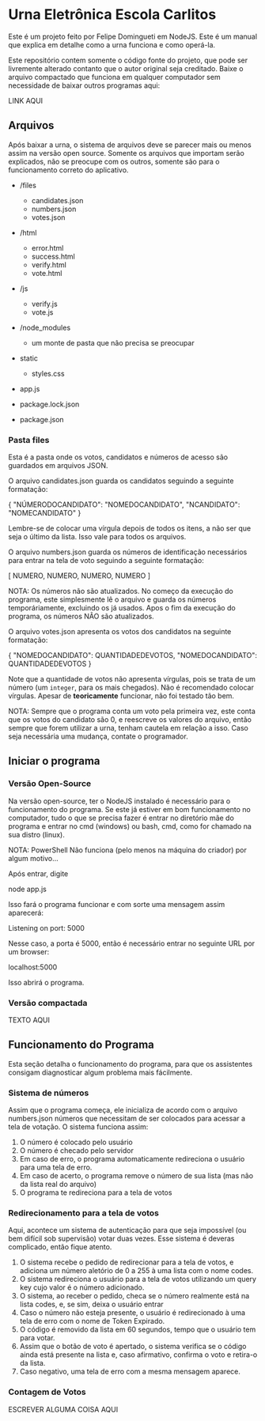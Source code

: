 
# Urna Eletrônica Escola Carlitos

Este é um projeto feito por Felipe Domingueti em NodeJS. Este é um manual que explica em detalhe como a urna funciona e como operá-la.

Este repositório contem somente o código fonte do projeto, que pode ser livremente alterado contanto que o autor original seja creditado. Baixe o arquivo compactado que funciona em qualquer computador sem necessidade de baixar outros programas aqui:

LINK AQUI

## Arquivos

Após baixar a urna, o sistema de arquivos deve se parecer mais ou menos assim na versão open source. Somente os arquivos que importam serão explicados, não se preocupe com os outros, somente são para o funcionamento correto do aplicativo.

- /files
  - candidates.json
  - numbers.json
  - votes.json

- /html
  - error.html
  - success.html
  - verify.html
  - vote.html
- /js
  - verify.js
  - vote.js

- /node_modules
  - um monte de pasta que não precisa se preocupar
- static
  - styles.css

- app.js
- package.lock.json
- package.json

### Pasta files

Esta é a pasta onde os votos, candidatos e números de acesso são guardados em arquivos JSON.

O arquivo candidates.json guarda os candidatos seguindo a seguinte formatação:

{
    "NÚMERODOCANDIDATO": "NOMEDOCANDIDATO",
    "NCANDIDATO": "NOMECANDIDATO"
}

Lembre-se de colocar uma vírgula depois de todos os itens, a não ser que seja o último da lista. Isso vale para todos os arquivos.

O arquivo numbers.json guarda os números de identificação necessários para entrar na tela de voto seguindo a seguinte formatação:

[
    NUMERO,
    NUMERO,
    NUMERO,
    NUMERO
]

NOTA: Os números não são atualizados. No começo da execução do programa, este simplesmente lê o arquivo e guarda os números temporáriamente, excluindo os já usados. Apos o fim da execução do programa, os números NÃO são atualizados.

O arquivo votes.json apresenta os votos dos candidatos na seguinte formatação:

{
  "NOMEDOCANDIDATO": QUANTIDADEDEVOTOS,
  "NOMEDOCANDIDATO": QUANTIDADEDEVOTOS
}

Note que a quantidade de votos não apresenta vírgulas, pois se trata de um número (um `integer`, para os mais chegados). Não é recomendado colocar vírgulas. Apesar de <b>teoricamente</b> funcionar, não foi testado tão bem.

NOTA: Sempre que o programa conta um voto pela primeira vez, este conta que os votos do candidato são 0, e reescreve os valores do arquivo, então sempre que forem utilizar a urna, tenham cautela em relação a isso. Caso seja necessária uma mudança, contate o programador.

## Iniciar o programa

### Versão Open-Source

Na versão open-source, ter o NodeJS instalado é necessário para o funcionamento do programa. Se este já estiver em bom funcionamento no computador, tudo o que se precisa fazer é entrar no diretório mãe do programa e entrar no cmd (windows) ou bash, cmd, como for chamado na sua distro (linux).

NOTA: PowerShell Não funciona (pelo menos na máquina do criador) por algum motivo...

Após entrar, digite

node app.js

Isso fará o programa funcionar e com sorte uma mensagem assim aparecerá: 

Listening on port: 5000

Nesse caso, a porta é 5000, então é necessário entrar no seguinte URL por um browser:

localhost:5000

Isso abrirá o programa.

### Versão compactada

TEXTO AQUI

## Funcionamento do Programa

Esta seção detalha o funcionamento do programa, para que os assistentes consigam diagnosticar algum problema mais fácilmente.

### Sistema de números

Assim que o programa começa, ele inicializa de acordo com o arquivo numbers.json números que necessitam de ser colocados para acessar a tela de votação. O sistema funciona assim:

1. O número é colocado pelo usuário
2. O número é checado pelo servidor
3. Em caso de erro, o programa automaticamente redireciona o usuário para uma tela de erro.
3. Em caso de acerto, o programa remove o número de sua lista (mas não da lista real do arquivo)
4. O programa te redireciona para a tela de votos

### Redirecionamento para a tela de votos

Aqui, acontece um sistema de autenticação para que seja impossível (ou bem difícil sob supervisão) votar duas vezes. Esse sistema é deveras complicado, então fique atento.

1. O sistema recebe o pedido de redirecionar para a tela de votos, e adiciona um número aletório de 0 a 255 à uma lista com o nome codes.
2. O sistema redireciona o usuário para a tela de votos utilizando um query key cujo valor é o número adicionado.
3. O sistema, ao receber o pedido, checa se o número realmente está na lista codes, e, se sim, deixa o usuário entrar
3. Caso o número não esteja presente, o usuário é redirecionado à uma tela de erro com o nome de Token Expirado.
4. O código é removido da lista em 60 segundos, tempo que o usuário tem para votar.
5. Assim que o botão de voto é apertado, o sistema verifica se o código ainda está presente na lista e, caso afirmativo, confirma o voto e retira-o da lista.
5. Caso negativo, uma tela de erro com a mesma mensagem aparece.

### Contagem de Votos

ESCREVER ALGUMA COISA AQUI